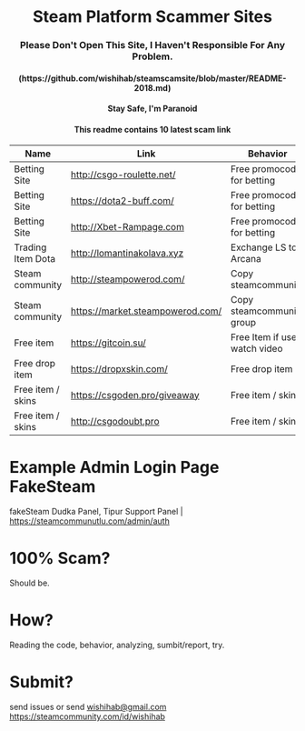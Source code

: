 <h1 align="center">Steam Platform Scammer Sites</h1>
<h3 align="center">Please Don't Open This Site, I Haven't Responsible For Any Problem.</h1>
<h4 align="center">(https://github.com/wishihab/steamscamsite/blob/master/README-2018.md)</h1>
<h4 align="center">Stay Safe, I'm Paranoid</h1>
<h4 align="center">This readme contains 10 latest scam link</h1>


| Name | Link | Behavior | Last Check |
| ------------------ | ------------------------- | ------------------------- | ---------- |
| Betting Site | http://csgo-roulette.net/ | Free promocode for betting | 10/07/2018 |
| Betting Site | https://dota2-buff.com/ | Free promocode for betting | 10/21/2018 |
| Betting Site | http://Xbet-Rampage.com  | Free promocode for betting | 10/21/2018 |
| Trading Item Dota | http://lomantinakolava.xyz | Exchange LS to Arcana | 10/25/2018 |
| Steam community | http://steampowerod.com/ | Copy steamcommunity | 10/25/2018 |
| Steam community | https://market.steampowerod.com/ | Copy steamcommunity group | 10/25/2018 |
| Free item | https://gitcoin.su/ | Free Item if user watch video | 11/04/2018 |
| Free drop item | https://dropxskin.com/ | Free drop item | 11/05/2018 |
| Free item / skins | https://csgoden.pro/giveaway | Free item / skins | 11/08/2018 |
| Free item / skins | http://csgodoubt.pro | Free item / skins | 11/08/2018 |

# Example Admin Login Page FakeSteam
fakeSteam Dudka Panel, Tipur Support Panel | https://steamcommunutlu.com/admin/auth

# 100% Scam?
Should be. 

# How?
Reading the code, behavior, analyzing, sumbit/report, try.

# Submit?
send issues or send wishihab@gmail.com https://steamcommunity.com/id/wishihab
